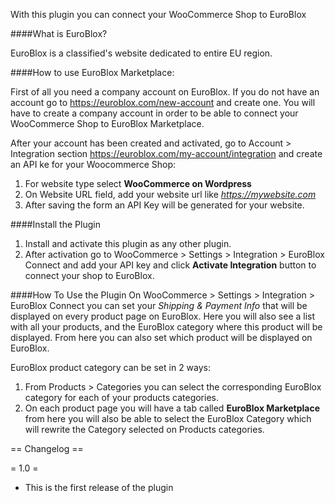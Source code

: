 With this plugin you can connect your WooCommerce Shop to EuroBlox

####What is EuroBlox?

EuroBlox is a classified's website dedicated to entire EU region.

####How to use EuroBlox Marketplace:

First of all you need a company account on EuroBlox. If you do not have an account go to https://euroblox.com/new-account and create one. You will have to create a company account in order to be able to connect your WooCommerce Shop to EuroBlox Marketplace.

After your account has been created and activated, go to Account > Integration section https://euroblox.com/my-account/integration and create an API ke for your Woocommerce Shop:

1. For website type select **WooCommerce on Wordpress**
2. On Website URL field, add your website url like *https://mywebsite.com*
3. After saving the form an API Key will be generated for your website.

####Install the Plugin

1. Install and activate this plugin as any other plugin.
2. After activation go to WooCommerce > Settings > Integration > EuroBlox Connect and add your API key and click **Activate Integration** button to connect your shop to EuroBlox.

####How To Use the Plugin
On WooCommerce > Settings > Integration > EuroBlox Connect you can set your *Shipping & Payment Info* that will be displayed on every product page on EuroBlox. Here you will also see a list with all your products, and the EuroBlox category where this product will be displayed. From here you can also set which product will be displayed on EuroBlox.

EuroBlox product category can be set in 2 ways:

1. From Products > Categories you can select the corresponding EuroBlox category for each of your products categories.
2. On each product page you will have a tab called **EuroBlox Marketplace**
from here you will also be able to select the EuroBlox Category which will rewrite the Category selected on Products categories.

== Changelog ==

= 1.0 =
* This is the first release of the plugin

